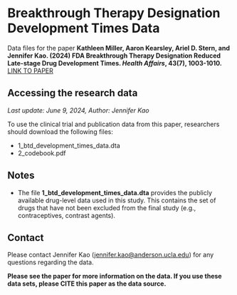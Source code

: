 # Breakthrough Therapy Designation Development Times Data

Data files for the paper **Kathleen Miller, Aaron Kearsley, Ariel D. Stern, and Jennifer Kao. (2024) FDA Breakthrough Therapy Designation Reduced Late-stage Drug Development Times. _Health Affairs_, 43(7), 1003-1010.** [LINK TO PAPER]([url](https://www.healthaffairs.org/doi/full/10.1377/hlthaff.2023.00837))

## Accessing the research data 
_Last update: June 9, 2024,_ _Author: Jennifer Kao_

To use the clinical trial and publication data from this paper, researchers should download the following files: 

* 1_btd_development_times_data.dta
* 2_codebook.pdf

## Notes
* The file **1_btd_development_times_data.dta** provides the publicly available drug-level data used in this study. This contains the set of drugs that have not been excluded 
from the final study (e.g., contraceptives, contrast agents).

## Contact
Please contact Jennifer Kao (jennifer.kao@anderson.ucla.edu) for any questions regarding the data.

**Please see the paper for more information on the data. If you use these data sets, please CITE this paper as the data source.**

